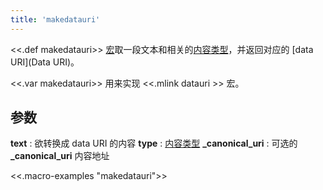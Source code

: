```yaml
---
title: 'makedatauri'
---
```


<<.def makedatauri>> [宏](Macros)取一段文本和相关的[内容类型](ContentType)，并返回对应的 [data URI](Data URI)。

<<.var makedatauri>> 用来实现 <<.mlink datauri >> 宏。

## 参数

**text**
: 欲转换成 data URI 的内容
**type**
: [内容类型](ContentType)
**_canonical_uri**
: 可选的 **_canonical_uri** 内容地址

<<.macro-examples "makedatauri">>
